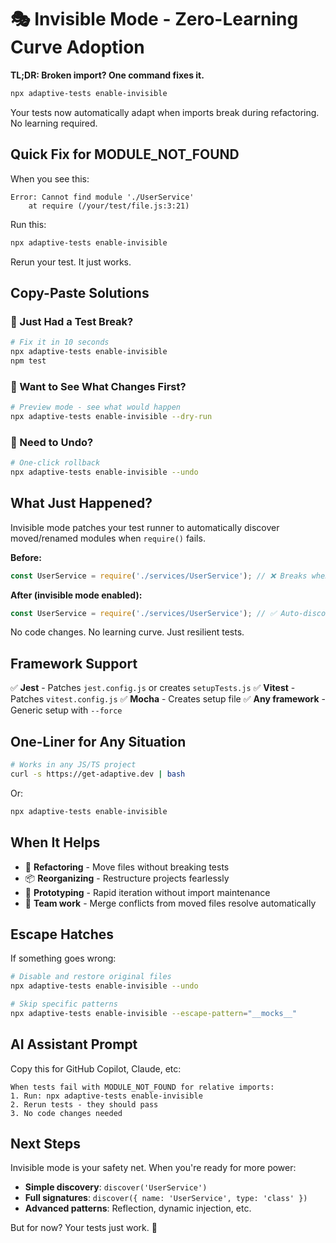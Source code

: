 # 🎭 Invisible Mode - Zero-Learning Curve Adoption

**TL;DR: Broken import? One command fixes it.**

```bash
npx adaptive-tests enable-invisible
```

Your tests now automatically adapt when imports break during refactoring. No learning required.

## Quick Fix for MODULE_NOT_FOUND

When you see this:

```
Error: Cannot find module './UserService'
    at require (/your/test/file.js:3:21)
```

Run this:

```bash
npx adaptive-tests enable-invisible
```

Rerun your test. It just works.

## Copy-Paste Solutions

### 🚨 Just Had a Test Break?

```bash
# Fix it in 10 seconds
npx adaptive-tests enable-invisible
npm test
```

### 🎯 Want to See What Changes First?

```bash
# Preview mode - see what would happen
npx adaptive-tests enable-invisible --dry-run
```

### 🔄 Need to Undo?

```bash
# One-click rollback
npx adaptive-tests enable-invisible --undo
```

## What Just Happened?

Invisible mode patches your test runner to automatically discover moved/renamed modules when `require()` fails.

**Before:**
```javascript
const UserService = require('./services/UserService'); // ❌ Breaks when you move files
```

**After (invisible mode enabled):**
```javascript
const UserService = require('./services/UserService'); // ✅ Auto-discovers if moved
```

No code changes. No learning curve. Just resilient tests.

## Framework Support

✅ **Jest** - Patches `jest.config.js` or creates `setupTests.js`
✅ **Vitest** - Patches `vitest.config.js`
✅ **Mocha** - Creates setup file
✅ **Any framework** - Generic setup with `--force`

## One-Liner for Any Situation

```bash
# Works in any JS/TS project
curl -s https://get-adaptive.dev | bash
```

Or:

```bash
npx adaptive-tests enable-invisible
```

## When It Helps

- 🔧 **Refactoring** - Move files without breaking tests
- 📦 **Reorganizing** - Restructure projects fearlessly
- 🚀 **Prototyping** - Rapid iteration without import maintenance
- 🤝 **Team work** - Merge conflicts from moved files resolve automatically

## Escape Hatches

If something goes wrong:

```bash
# Disable and restore original files
npx adaptive-tests enable-invisible --undo

# Skip specific patterns
npx adaptive-tests enable-invisible --escape-pattern="__mocks__"
```

## AI Assistant Prompt

Copy this for GitHub Copilot, Claude, etc:

```
When tests fail with MODULE_NOT_FOUND for relative imports:
1. Run: npx adaptive-tests enable-invisible
2. Rerun tests - they should pass
3. No code changes needed
```

## Next Steps

Invisible mode is your safety net. When you're ready for more power:

- **Simple discovery**: `discover('UserService')`
- **Full signatures**: `discover({ name: 'UserService', type: 'class' })`
- **Advanced patterns**: Reflection, dynamic injection, etc.

But for now? Your tests just work. 🎯